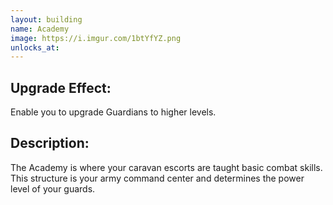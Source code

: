 ```yaml
---
layout: building
name: Academy
image: https://i.imgur.com/1btYfYZ.png
unlocks_at:
---
```


## Upgrade Effect:

Enable you to upgrade Guardians to higher levels.

## Description:

The Academy is where your caravan escorts are taught basic combat skills. This structure is your army command center and determines the power level of your guards.
